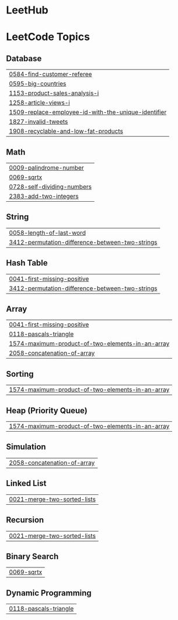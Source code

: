 # LeetHub
<!---LeetCode Topics Start-->
# LeetCode Topics
## Database
|  |
| ------- |
| [0584-find-customer-referee](https://github.com/Pragadeeshwaran9334/LeetHub/tree/master/0584-find-customer-referee) |
| [0595-big-countries](https://github.com/Pragadeeshwaran9334/LeetHub/tree/master/0595-big-countries) |
| [1153-product-sales-analysis-i](https://github.com/Pragadeeshwaran9334/LeetHub/tree/master/1153-product-sales-analysis-i) |
| [1258-article-views-i](https://github.com/Pragadeeshwaran9334/LeetHub/tree/master/1258-article-views-i) |
| [1509-replace-employee-id-with-the-unique-identifier](https://github.com/Pragadeeshwaran9334/LeetHub/tree/master/1509-replace-employee-id-with-the-unique-identifier) |
| [1827-invalid-tweets](https://github.com/Pragadeeshwaran9334/LeetHub/tree/master/1827-invalid-tweets) |
| [1908-recyclable-and-low-fat-products](https://github.com/Pragadeeshwaran9334/LeetHub/tree/master/1908-recyclable-and-low-fat-products) |
## Math
|  |
| ------- |
| [0009-palindrome-number](https://github.com/Pragadeeshwaran9334/LeetHub/tree/master/0009-palindrome-number) |
| [0069-sqrtx](https://github.com/Pragadeeshwaran9334/LeetHub/tree/master/0069-sqrtx) |
| [0728-self-dividing-numbers](https://github.com/Pragadeeshwaran9334/LeetHub/tree/master/0728-self-dividing-numbers) |
| [2383-add-two-integers](https://github.com/Pragadeeshwaran9334/LeetHub/tree/master/2383-add-two-integers) |
## String
|  |
| ------- |
| [0058-length-of-last-word](https://github.com/Pragadeeshwaran9334/LeetHub/tree/master/0058-length-of-last-word) |
| [3412-permutation-difference-between-two-strings](https://github.com/Pragadeeshwaran9334/LeetHub/tree/master/3412-permutation-difference-between-two-strings) |
## Hash Table
|  |
| ------- |
| [0041-first-missing-positive](https://github.com/Pragadeeshwaran9334/LeetHub/tree/master/0041-first-missing-positive) |
| [3412-permutation-difference-between-two-strings](https://github.com/Pragadeeshwaran9334/LeetHub/tree/master/3412-permutation-difference-between-two-strings) |
## Array
|  |
| ------- |
| [0041-first-missing-positive](https://github.com/Pragadeeshwaran9334/LeetHub/tree/master/0041-first-missing-positive) |
| [0118-pascals-triangle](https://github.com/Pragadeeshwaran9334/LeetHub/tree/master/0118-pascals-triangle) |
| [1574-maximum-product-of-two-elements-in-an-array](https://github.com/Pragadeeshwaran9334/LeetHub/tree/master/1574-maximum-product-of-two-elements-in-an-array) |
| [2058-concatenation-of-array](https://github.com/Pragadeeshwaran9334/LeetHub/tree/master/2058-concatenation-of-array) |
## Sorting
|  |
| ------- |
| [1574-maximum-product-of-two-elements-in-an-array](https://github.com/Pragadeeshwaran9334/LeetHub/tree/master/1574-maximum-product-of-two-elements-in-an-array) |
## Heap (Priority Queue)
|  |
| ------- |
| [1574-maximum-product-of-two-elements-in-an-array](https://github.com/Pragadeeshwaran9334/LeetHub/tree/master/1574-maximum-product-of-two-elements-in-an-array) |
## Simulation
|  |
| ------- |
| [2058-concatenation-of-array](https://github.com/Pragadeeshwaran9334/LeetHub/tree/master/2058-concatenation-of-array) |
## Linked List
|  |
| ------- |
| [0021-merge-two-sorted-lists](https://github.com/Pragadeeshwaran9334/LeetHub/tree/master/0021-merge-two-sorted-lists) |
## Recursion
|  |
| ------- |
| [0021-merge-two-sorted-lists](https://github.com/Pragadeeshwaran9334/LeetHub/tree/master/0021-merge-two-sorted-lists) |
## Binary Search
|  |
| ------- |
| [0069-sqrtx](https://github.com/Pragadeeshwaran9334/LeetHub/tree/master/0069-sqrtx) |
## Dynamic Programming
|  |
| ------- |
| [0118-pascals-triangle](https://github.com/Pragadeeshwaran9334/LeetHub/tree/master/0118-pascals-triangle) |
<!---LeetCode Topics End-->